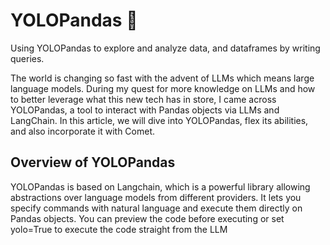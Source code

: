 # YOLOPandas 🐼 
Using YOLOPandas to explore and analyze data, and dataframes by writing queries.


The world is changing so fast with the advent of LLMs which means large language models. During my quest for more knowledge on LLMs and how to better leverage what this new tech has in store, I came across YOLOPandas, a tool to interact with Pandas objects via LLMs and LangChain.
In this article, we will dive into YOLOPandas, flex its abilities, and also incorporate it with Comet.
## Overview of YOLOPandas
YOLOPandas is based on Langchain, which is a powerful library allowing abstractions over language models from different providers. It lets you specify commands with natural language and execute them directly on Pandas objects. You can preview the code before executing or set yolo=True to execute the code straight from the LLM
